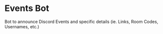 # Events Bot
 Bot to announce Discord Events and specific details (ie. Links, Room Codes, Usernames, etc.)
